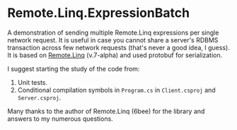 # Remote.Linq.ExpressionBatch

A demonstration of sending multiple Remote.Linq expressions per single network request. It is useful in case you cannot share a server's RDBMS transaction across few network requests (that's never a good idea, I guess). It is based on [Remote.Linq](https://github.com/6bee/Remote.Linq) (v.7-alpha) and used protobuf for serialization.

I suggest starting the study of the code from:

1. Unit tests.
2. Conditional compilation symbols in `Program.cs` in `Client.csproj` and `Server.csproj`.

Many thanks to the author of Remote.Linq (6bee) for the library and answers to my numerous questions.

